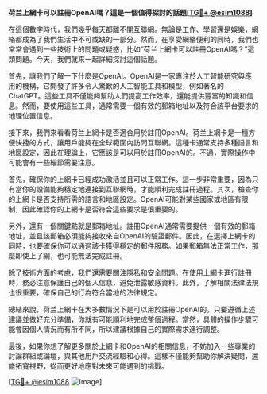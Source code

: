 **荷兰上網卡可以註冊OpenAI嗎？這是一個值得探討的話題[[TG💪+ @esim1088](https://t.me/s/esim1088)]**

在這個數字時代，我們幾乎每天都離不開互聯網。無論是工作、學習還是娛樂，網絡都成為了我們生活中不可或缺的一部分。然而，在享受網絡便利的同時，我們也常常會遇到一些技術上的問題或疑惑，比如“荷兰上網卡可以註冊OpenAI嗎？”這類問題。今天，我們就來一起詳細探討這個話題。

首先，讓我們了解一下什麼是OpenAI。OpenAI是一家專注於人工智能研究與應用的機構，它開發了許多令人驚歎的人工智能工具和模型，例如著名的ChatGPT。這些工具不僅能夠幫助人們提高工作效率，還能提供豐富的知識和信息。然而，要使用這些工具，通常需要一個有效的郵箱地址以及符合該平台要求的地理位置信息。

接下來，我們來看看荷兰上網卡是否適合用於註冊OpenAI。荷兰上網卡是一種方便快捷的方式，讓用戶能夠在全球範圍內訪問互聯網。這種卡通常支持多種語言和地區設定，因此在理論上，它應該是可以用於註冊OpenAI的。不過，實際操作中可能會有一些細節需要注意。

首先，確保你的上網卡已經成功激活並且可以正常工作。這一步非常重要，因為只有當你的設備能夠穩定地連接到互聯網時，才能順利完成註冊過程。其次，檢查你的上網卡是否支持所需的語言和地區設定。OpenAI可能對某些國家或地區有限制，因此確認你的上網卡是否符合這些要求是很重要的。

另外，還有一個關鍵點就是郵箱地址。註冊OpenAI通常需要提供一個有效的郵箱地址，並且該郵箱必須能夠接收來自OpenAI的驗證郵件。因此，在選擇上網卡的同時，也要確保你可以通過該卡獲得穩定的郵件服務。如果郵箱無法正常工作，那麼即使上了網，也可能無法完成註冊。

除了技術方面的考慮，我們還需要關注隱私和安全問題。在使用上網卡進行註冊時，務必注意保護自己的個人信息，避免泄露敏感資料。此外，了解相關法律法規也很重要，確保自己的行為符合當地的法律規定。

總結來說，荷兰上網卡在大多數情況下是可以用於註冊OpenAI的。只要遵循上述建議並做好充分準備，你就有可能順利地完成整個過程。當然，具體的操作步驟可能會因個人情況而有所不同，所以建議根據自己的實際需求進行調整。

最後，如果你想了解更多關於上網卡和OpenAI的相關信息，不妨加入一些專業的討論群組或論壇，與其他用戶交流經驗和心得。這樣不僅能夠幫助你解決疑問，還能拓寬視野，從而更好地應對未來可能遇到的挑戰。

[[TG💪+ @esim1088](https://t.me/s/esim1088) ![Image](https://i.postimg.cc/4NQfJmqS/Snipaste-2025-05-13-00-14-12.png)]